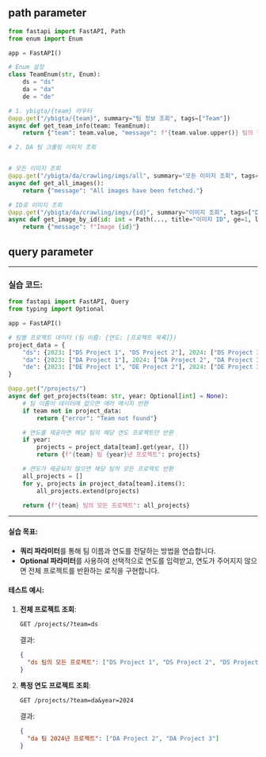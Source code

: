 ## path parameter

```python
from fastapi import FastAPI, Path
from enum import Enum

app = FastAPI()

# Enum 설정
class TeamEnum(str, Enum):
    ds = "ds"
    da = "da"
    de = "de"

# 1. ybigta/{team} 라우터
@app.get("/ybigta/{team}", summary="팀 정보 조회", tags=["Team"])
async def get_team_info(team: TeamEnum):
    return {"team": team.value, "message": f"{team.value.upper()} 팀의 정보를 반환합니다."}

# 2. DA 팀 크롤링 이미지 조회


# 모든 이미지 조회
@app.get("/ybigta/da/crawling/imgs/all", summary="모든 이미지 조회", tags=["DA"])
async def get_all_images():
    return {"message": "All images have been fetched."}

# ID로 이미지 조회
@app.get("/ybigta/da/crawling/imgs/{id}", summary="이미지 조회", tags=["DA"])
async def get_image_by_id(id: int = Path(..., title="이미지 ID", ge=1, le=4000)):
    return {"message": f"Image {id}"}


```

## query parameter

---

### 실습 코드:

```python
from fastapi import FastAPI, Query
from typing import Optional

app = FastAPI()

# 팀별 프로젝트 데이터 (팀 이름: {연도: [프로젝트 목록]})
project_data = {
    "ds": {2023: ["DS Project 1", "DS Project 2"], 2024: ["DS Project 3"]},
    "da": {2023: ["DA Project 1"], 2024: ["DA Project 2", "DA Project 3"]},
    "de": {2023: ["DE Project 1", "DE Project 2"], 2024: ["DE Project 3"]}
}

@app.get("/projects/")
async def get_projects(team: str, year: Optional[int] = None):
    # 팀 이름이 데이터에 없으면 에러 메시지 반환
    if team not in project_data:
        return {"error": "Team not found"}

    # 연도를 제공하면 해당 팀의 해당 연도 프로젝트만 반환
    if year:
        projects = project_data[team].get(year, [])
        return {f"{team} 팀 {year}년 프로젝트": projects}

    # 연도가 제공되지 않으면 해당 팀의 모든 프로젝트 반환
    all_projects = []
    for y, projects in project_data[team].items():
        all_projects.extend(projects)

    return {f"{team} 팀의 모든 프로젝트": all_projects}
```

---

#### 실습 목표:

- **쿼리 파라미터**를 통해 팀 이름과 연도를 전달하는 방법을 연습합니다.
- **Optional 파라미터**를 사용하여 선택적으로 연도를 입력받고, 연도가 주어지지 않으면 전체 프로젝트를 반환하는 로직을 구현합니다.

#### 테스트 예시:

1. **전체 프로젝트 조회**:

   ```
   GET /projects/?team=ds
   ```

   결과:

   ```json
   {
     "ds 팀의 모든 프로젝트": ["DS Project 1", "DS Project 2", "DS Project 3"]
   }
   ```

2. **특정 연도 프로젝트 조회**:

   ```
   GET /projects/?team=da&year=2024
   ```

   결과:

   ```json
   {
     "da 팀 2024년 프로젝트": ["DA Project 2", "DA Project 3"]
   }
   ```
